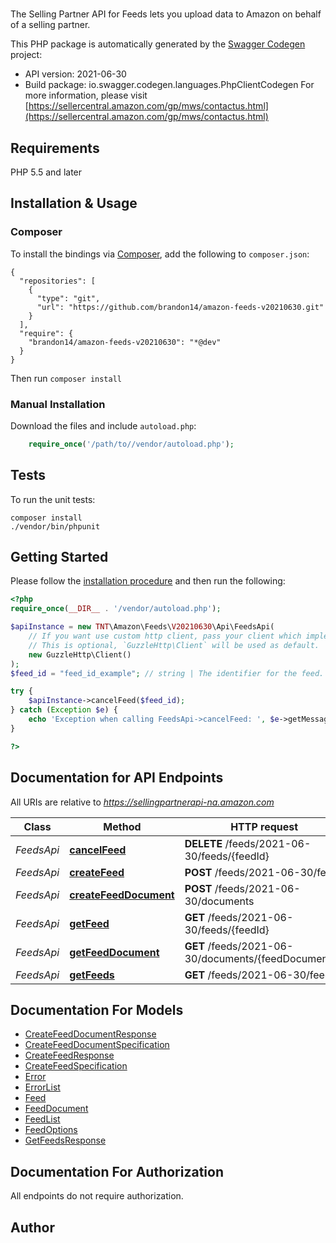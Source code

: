 # 
The Selling Partner API for Feeds lets you upload data to Amazon on behalf of a selling partner.

This PHP package is automatically generated by the [Swagger Codegen](https://github.com/swagger-api/swagger-codegen) project:

- API version: 2021-06-30
- Build package: io.swagger.codegen.languages.PhpClientCodegen
For more information, please visit [https://sellercentral.amazon.com/gp/mws/contactus.html](https://sellercentral.amazon.com/gp/mws/contactus.html)

## Requirements

PHP 5.5 and later

## Installation & Usage
### Composer

To install the bindings via [Composer](http://getcomposer.org/), add the following to `composer.json`:

```
{
  "repositories": [
    {
      "type": "git",
      "url": "https://github.com/brandon14/amazon-feeds-v20210630.git"
    }
  ],
  "require": {
    "brandon14/amazon-feeds-v20210630": "*@dev"
  }
}
```

Then run `composer install`

### Manual Installation

Download the files and include `autoload.php`:

```php
    require_once('/path/to//vendor/autoload.php');
```

## Tests

To run the unit tests:

```
composer install
./vendor/bin/phpunit
```

## Getting Started

Please follow the [installation procedure](#installation--usage) and then run the following:

```php
<?php
require_once(__DIR__ . '/vendor/autoload.php');

$apiInstance = new TNT\Amazon\Feeds\V20210630\Api\FeedsApi(
    // If you want use custom http client, pass your client which implements `GuzzleHttp\ClientInterface`.
    // This is optional, `GuzzleHttp\Client` will be used as default.
    new GuzzleHttp\Client()
);
$feed_id = "feed_id_example"; // string | The identifier for the feed. This identifier is unique only in combination with a seller ID.

try {
    $apiInstance->cancelFeed($feed_id);
} catch (Exception $e) {
    echo 'Exception when calling FeedsApi->cancelFeed: ', $e->getMessage(), PHP_EOL;
}

?>
```

## Documentation for API Endpoints

All URIs are relative to *https://sellingpartnerapi-na.amazon.com*

Class | Method | HTTP request | Description
------------ | ------------- | ------------- | -------------
*FeedsApi* | [**cancelFeed**](docs/Api/FeedsApi.md#cancelfeed) | **DELETE** /feeds/2021-06-30/feeds/{feedId} | 
*FeedsApi* | [**createFeed**](docs/Api/FeedsApi.md#createfeed) | **POST** /feeds/2021-06-30/feeds | 
*FeedsApi* | [**createFeedDocument**](docs/Api/FeedsApi.md#createfeeddocument) | **POST** /feeds/2021-06-30/documents | 
*FeedsApi* | [**getFeed**](docs/Api/FeedsApi.md#getfeed) | **GET** /feeds/2021-06-30/feeds/{feedId} | 
*FeedsApi* | [**getFeedDocument**](docs/Api/FeedsApi.md#getfeeddocument) | **GET** /feeds/2021-06-30/documents/{feedDocumentId} | 
*FeedsApi* | [**getFeeds**](docs/Api/FeedsApi.md#getfeeds) | **GET** /feeds/2021-06-30/feeds | 


## Documentation For Models

 - [CreateFeedDocumentResponse](docs/Model/CreateFeedDocumentResponse.md)
 - [CreateFeedDocumentSpecification](docs/Model/CreateFeedDocumentSpecification.md)
 - [CreateFeedResponse](docs/Model/CreateFeedResponse.md)
 - [CreateFeedSpecification](docs/Model/CreateFeedSpecification.md)
 - [Error](docs/Model/Error.md)
 - [ErrorList](docs/Model/ErrorList.md)
 - [Feed](docs/Model/Feed.md)
 - [FeedDocument](docs/Model/FeedDocument.md)
 - [FeedList](docs/Model/FeedList.md)
 - [FeedOptions](docs/Model/FeedOptions.md)
 - [GetFeedsResponse](docs/Model/GetFeedsResponse.md)


## Documentation For Authorization

 All endpoints do not require authorization.


## Author



